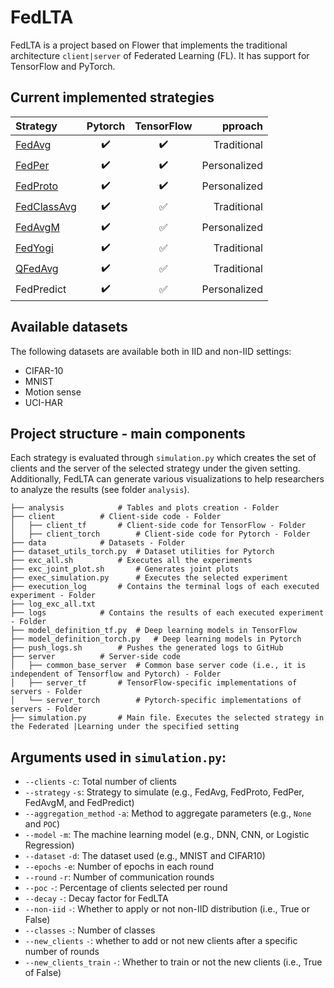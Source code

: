 # FedLTA

FedLTA is a project based on Flower that implements the traditional architecture `client|server` of Federated Learning (FL).
It has support for TensorFlow and PyTorch. 

## Current implemented strategies

| Strategy | Pytorch | TensorFlow |      pproach |
| :---         |     :---:      |     :---:     |-------------:|
| [FedAvg](http://proceedings.mlr.press/v54/mcmahan17a/mcmahan17a.pdf) | :heavy_check_mark:  | :heavy_check_mark:  |  Traditional |
| [FedPer](https://arxiv.org/pdf/1912.00818.pdf) | :heavy_check_mark: | :heavy_check_mark: | Personalized |
| [FedProto](https://ojs.aaai.org/index.php/AAAI/article/view/20819) | :heavy_check_mark: | :heavy_check_mark: | Personalized |
| [FedClassAvg](https://dl.acm.org/doi/pdf/10.1145/3545008.3545073) | :heavy_check_mark: | :white_check_mark: |  Traditional |
| [FedAvgM](https://arxiv.org/pdf/1909.06335.pdf) | :heavy_check_mark: | :white_check_mark: | Personalized |
| [FedYogi](https://arxiv.org/pdf/2003.00295.pdf) | :heavy_check_mark: | :white_check_mark: |  Traditional |
| [QFedAvg](https://arxiv.org/pdf/1905.10497.pdf) | :heavy_check_mark: | :white_check_mark: |  Traditional |
| FedPredict | :heavy_check_mark: | :white_check_mark: | Personalized |

## Available datasets

The following datasets are available both in IID and non-IID settings:

- CIFAR-10
- MNIST
- Motion sense
- UCI-HAR

## Project structure - main components 

Each strategy is evaluated through `simulation.py` which creates the set of clients and the server of the selected strategy under the given setting.
Additionally, FedLTA can generate various visualizations to help researchers to analyze the results (see folder `analysis`).

    ├── analysis 			# Tables and plots creation - Folder
    ├── client 			# Client-side code - Folder
    │   ├── client_tf		# Client-side code for TensorFlow - Folder
    │   ├── client_torch		# Client-side code for Pytorch - Folder
    ├── data			# Datasets - Folder
    ├── dataset_utils_torch.py	# Dataset utilities for Pytorch
    ├── exc_all.sh			# Executes all the experiments
    ├── exc_joint_plot.sh		# Generates joint plots 
    ├── exec_simulation.py		# Executes the selected experiment
    ├── execution_log		# Contains the terminal logs of each executed experiment - Folder
    ├── log_exc_all.txt
    ├── logs			# Contains the results of each executed experiment - Folder
    ├── model_definition_tf.py	# Deep learning models in TensorFlow
    ├── model_definition_torch.py	# Deep learning models in Pytorch
    ├── push_logs.sh		# Pushes the generated logs to GitHub 
    ├── server			# Server-side code
    │   ├── common_base_server	# Common base server code (i.e., it is independent of Tensorflow and Pytorch) - Folder
    │   ├── server_tf		# TensorFlow-specific implementations of servers - Folder
    │   └── server_torch		# Pytorch-specific implementations of servers - Folder
    ├── simulation.py		# Main file. Executes the selected strategy in the Federated |Learning under the specified setting




## Arguments used in `simulation.py`:
- `--clients` `-c`: Total number of clients
- `--strategy` `-s`: Strategy to simulate (e.g., FedAvg, FedProto, FedPer, FedAvgM, and FedPredict) 
- `--aggregation_method` `-a`: Method to aggregate parameters (e.g., `None` and `POC`)
- `--model` `-m`: The machine learning model (e.g., DNN, CNN, or Logistic Regression)
- `--dataset` `-d`: The dataset used (e.g., MNIST and CIFAR10)
- `--epochs` `-e`:  Number of epochs in each round
- `--round` `-r`: Number of communication rounds
- `--poc` `-`: Percentage of clients selected per round
- `--decay` `-`: Decay factor for FedLTA
- `--non-iid` `-`: Whether to apply or not non-IID distribution (i.e., True or False)
- `--classes` `-`: Number of classes
- `--new_clients` `-`: whether to add or not new clients after a specific number of rounds
- `--new_clients_train` `-`: Whether to train or not the new clients (i.e., True of False)

